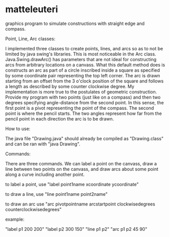 # matteleuteri
graphics program to simulate constructions with straight edge and compass.

Point, Line, Arc classes:

I implemented three classes to create points, lines, and arcs so as to not be limited by java swing's libraries. This is most noticeable in the Arc class. Java.Swing.drawArc() has parameters that are not ideal for constructing arcs from arbitrary locations on a canvass. What this default method does is constructs an arc as part of a circle inscribed inside a square as specified by some coordinate pair representing the top left corner. The arc is drawn starting from an offset from the 3 o'clock position of the square and follows a length as described by some counter clockwise degree. My implementation is more true to the postulates of geometric construction. Provide my program with two points (just like on a compass) and then two degrees specifying angle-distance from the second point. In this sense, the first point is a pivot representing the point of the compass. The second point is where the pencil starts. The two angles represent how far from the pencil point in each direction the arc is to be drawn.

How to use:

The java file "Drawing.java" should already be compiled as "Drawing.class" and can be ran with "java Drawing". 

Commands:

There are three commands. We can label a point on the canvass, draw a line between two points on the canvass, and draw arcs about some point along a curve including another point. 

to label a point, use "label point1name xcoordinate ycoordinate"

to draw a line, use "line point1name point2name"

to draw an arc use "arc pivotpointname arcstartpoint clockwisedegrees counterclockwisedegrees"

example:

"label p1 200 200"
"label p2 300 150"
"line p1 p2"
"arc p1 p2 45 90"



